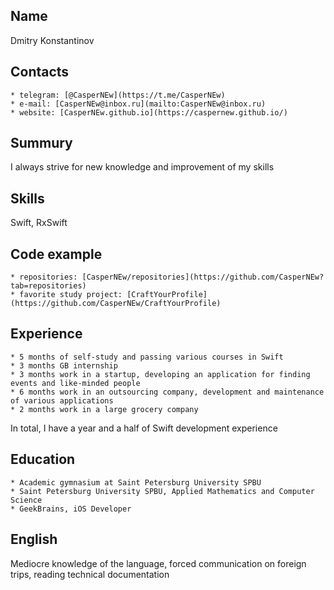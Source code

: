 ## **Name**
Dmitry Konstantinov

## **Contacts**
	* telegram: [@CasperNEw](https://t.me/CasperNEw)
	* e-mail: [CasperNEw@inbox.ru](mailto:CasperNEw@inbox.ru)
	* website: [CasperNEw.github.io](https://caspernew.github.io/)

## **Summury**
I always strive for new knowledge and improvement of my skills

## **Skills**
Swift, RxSwift

## **Code example**
	* repositories: [CasperNEw/repositories](https://github.com/CasperNEw?tab=repositories)
	* favorite study project: [CraftYourProfile](https://github.com/CasperNEw/CraftYourProfile)

## **Experience**
	* 5 months of self-study and passing various courses in Swift
	* 3 months GB internship
	* 3 months work in a startup, developing an application for finding events and like-minded people
	* 6 months work in an outsourcing company, development and maintenance of various applications
	* 2 months work in a large grocery company
In total, I have a year and a half of Swift development experience

## **Education**
	* Academic gymnasium at Saint Petersburg University SPBU
	* Saint Petersburg University SPBU, Applied Mathematics and Computer Science
	* GeekBrains, iOS Developer

## **English**
Mediocre knowledge of the language, forced communication on foreign trips, reading technical documentation